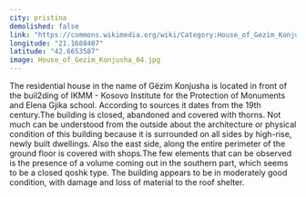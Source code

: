 ```yaml
---
city: pristina
demolished: false
link: "https://commons.wikimedia.org/wiki/Category:House_of_Gezim_Konjufsha"
longitude: "21.1688407"
latitude: "42.6653587"
image: House_of_Gezim_Konjusha_04.jpg
---
```

The residential house in the name of Gëzim Konjusha is located in front of the buil2ding of IKMM - Kosovo Institute for the Protection of Monuments and Elena Gjika school. According to sources it dates from the 19th century.The building is closed, abandoned and covered with thorns. Not much can be understood from the outside about the architecture or physical condition of this building because it is surrounded on all sides by high-rise, newly built dwellings. Also the east side, along the entire perimeter of the ground floor is covered with shops.The few elements that can be observed is the presence of a volume coming out in the southern part, which seems to be a closed qoshk type. The building appears to be in moderately good condition, with damage and loss of material to the roof shelter.
